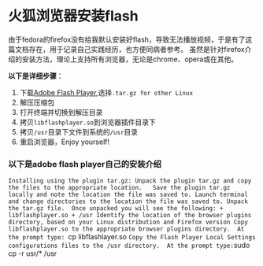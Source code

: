 # 火狐浏览器安装flash

由于fedora的firefox没有给我默认安装好flash，导致无法播放视频，于是有了这篇文档存在，用于记录自己实践经历，也方便同病者参考。
虽然是针对firefox介绍的安装方法，理论上支持所有浏览器，无论是chrome、opera或在其他。

**以下是详细步骤**：

1. 下载[Adobe Flash Player](https://get.adobe.com/flashplayer),选择`.tar.gz for other Linux`
2. 解压压缩包
3. 打开终端并切换到解压目录
4. 拷贝`libflashplayer.so`到浏览器插件目录下
5. 拷贝`/usr`目录下文件到系统的`/usr`目录
6. 重启浏览器，Enjoy yourself!

### 以下是adobe flash player自己的安装介绍
  `Installing using the plugin tar.gz:
    Unpack the plugin tar.gz and copy the files to the appropriate location.  
    Save the plugin tar.gz locally and note the location the file was saved to.
    Launch terminal and change directories to the location the file was saved to.
    Unpack the tar.gz file.  Once unpacked you will see the following:
      + libflashplayer.so
      + /usr
    Identify the location of the browser plugins directory, based on your Linux distribution and Firefox version
    Copy libflashplayer.so to the appropriate browser plugins directory.  At the prompt type:
      `cp libflashlayer.so <BrowserPluginsLocation>`
    Copy the Flash Player Local Settings configurations files to the /usr directory.  At the prompt type:
      `sudo cp -r usr/* /usr`
    `

